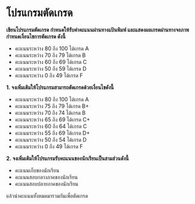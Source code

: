 # โปรแกรมตัดเกรด

**เขียนโปรแกรมตัดเกรด กำหนดให้รับค่าคะแนนผ่านทางแป้นพิมพ์ และแสดงผลเกรดผ่านทางจอภาพ  กำหนดเงื่อนไขการตัดเกรด ดังนี้**  
- คะแนนระหว่าง  80  ถึง  100  ได้เกรด  A  
- คะแนนระหว่าง  70  ถึง    79  ได้เกรด  B  
- คะแนนระหว่าง  60  ถึง    69  ได้เกรด  C  
- คะแนนระหว่าง  50  ถึง    59  ได้เกรด  D  
- คะแนนระหว่าง    0  ถึง    49  ได้เกรด  F  

**1. จงเพิ่มเติมให้โปรแกรมสามารถตัดเกรดด้วยเงื่อนไขดังนี้**  
- คะแนนระหว่าง  80  ถึง  100  ได้เกรด  A  
- คะแนนระหว่าง  75  ถึง  79  ได้เกรด  B+  
- คะแนนระหว่าง  70  ถึง    74  ได้เกรด  B  
- คะแนนระหว่าง  65  ถึง  69  ได้เกรด  C+  
- คะแนนระหว่าง  60  ถึง  64  ได้เกรด  C  
- คะแนนระหว่าง  55  ถึง    69  ได้เกรด  D+  
- คะแนนระหว่าง  50  ถึง    54  ได้เกรด  D  
- คะแนนระหว่าง    0  ถึง    49  ได้เกรด  F  

**2. จงเพิ่มเติมให้โปรแกรมรับคะแนนของนักเรียนเป็นสามส่วนดังนี้**  
- คะแนนเก็บของนักเรียน  
- คะแนนสอบกลางภาคของนักเรียน  
- คะแนนสอบปลายภาคของนักเรียน  

แล้วนำคะแนนทั้งหมดมารวมกันเพื่อตัดเกรด
